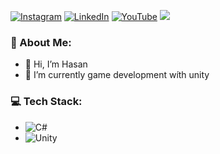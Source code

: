 [![Instagram](https://img.shields.io/badge/Instagram-%23E4405F.svg?style=soc&logo=Instagram&logoColor=white)](https://instagram.com/hasan.tarhan)
[![LinkedIn](https://img.shields.io/badge/LinkedIn-%230077B5.svg?style=plastic&logo=linkedin&logoColor=white)](https://www.linkedin.com/in/hasan-tarhan/)
[![YouTube](https://img.shields.io/badge/YouTube-%23FF0000.svg?style=plastic&logo=YouTube&logoColor=white)](https://www.youtube.com/channel/UCfMD_mioZ2WgP4hbxRnG6gA)
![](https://visitcount.itsvg.in/api?id=hasantarhan&icon=0&color=0)
### 💫 About Me:
- 👋 Hi, I’m Hasan
- 🌱 I’m currently game development wíth unity

### 💻 Tech Stack:
- ![C#](https://img.shields.io/badge/c%23-%23239120.svg?style=for&logo=c-sharp&logoColor=white)
- ![Unity](https://img.shields.io/badge/unity-%23000000.svg?style=plastic&logo=unity&logoColor=white)
